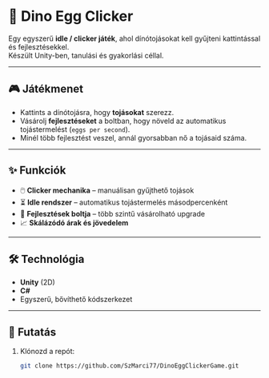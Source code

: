# 🦖 Dino Egg Clicker

Egy egyszerű **idle / clicker játék**, ahol dínótojásokat kell gyűjteni kattintással és fejlesztésekkel.  
Készült Unity-ben, tanulási és gyakorlási céllal.  

---

## 🎮 Játékmenet

- Kattints a dínótojásra, hogy **tojásokat** szerezz.  
- Vásárolj **fejlesztéseket** a boltban, hogy növeld az automatikus tojástermelést (`eggs per second`).  
- Minél több fejlesztést veszel, annál gyorsabban nő a tojásaid száma.  

---

## ✨ Funkciók

- 🖱️ **Clicker mechanika** – manuálisan gyűjthető tojások  
- ⏳ **Idle rendszer** – automatikus tojástermelés másodpercenként  
- 🛒 **Fejlesztések boltja** – több szintű vásárolható upgrade  
- 📈 **Skálázódó árak és jövedelem**  

---

## 🛠️ Technológia

- **Unity** (2D)  
- **C#**  
- Egyszerű, bővíthető kódszerkezet

---

## 🚀 Futatás

1. Klónozd a repót:
   ```bash
   git clone https://github.com/SzMarci77/DinoEggClickerGame.git
